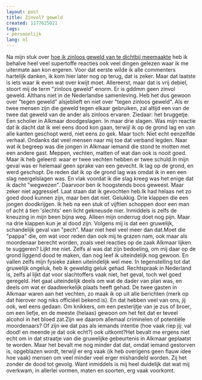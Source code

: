 ```yaml
---
layout: post
title: Zinvol? geweld
created: 1177625021
tags:
- persoonlijk
lang: nl
---
```

Na mijn stuk over [hoe ik zinloos geweld van te dichtbij meemaakte](http://bler.webschuur.com/zwaar_mishandeld_en_bedreigd_in_mijn_eigen_buurt_moet_net_mij_weer_overkomen) heb ik behalve heel veel supertoffe reacties ook veel dingen gelezen waar ik me uitermate aan kon ergeren. Voor dat eerste wilde ik alle commenters hartelijk danken, ik kom hier later nog op terug, dat is zeker. Maar dat laatste is iets waar ik even wat over kwijt moet. Allereerst, maar dat is vrij debiel, stoort mij de term "zinloos geweld" enorm. Er is gddmm geen zinvol geweld. Althans niet in de Nederlandse samenleving. Heb het dus gewoon over "tegen geweld" alsjeblieft en niet over "tegen zinloos geweld". Als er twee mensen zijn die geweld tegen elkaar gebruiken, zal altijd een van de twee dat geweld van de ander als zinloos ervaren. Ziedaar: het bruggetje. Een scholier in Alkmaar doodgeslagen. In maar drie slagen. Was mijn reactie dat ik dacht dat ik wel eens dood kon gaan, terwijl ik op de grond lag en van alle kanten geschopt werd, niet eens zo gek. Maar toch: Niet echt eenzelfde verhaal. Ondanks dat veel mensen naar mij toe dat verband legden. Naar wat ik begreep was die jongen in Alkmaar iemand die stond te motten met een andere gast. Meppen, vechten, matten of wat dan ook is nooit goed. Maar ik heb geleerd: waar er twee vechten hebben er twee schuld.In mijn geval was er helemaal geen sprake van een gevecht. Ik lag op de grond, en werd geschopt. De reden dat ik op de grond lag was omdat ik in een een slag neergelslagen was. En vlak voordat ik die slag kreeg was het enige dat ik dacht "wegwezen". Daarvoor ben ik hoogstends boos geweest. Maar zeker niet aggressief. Laat staan dat ik gevochten heb.Ik had helaas net zo goed dood kunnen zijn, maar ben dat niet. Gelukkig. Drie klappen die een jongen doodkrijgen. Ik heb na een stuk of vijftien schoppen door een man of acht á tien 'slechts' een licht gekneusde nier. Inmiddels is zelfs de kneuzing in mijn been bijna weg. Alleen mijn onderrug doet nog pijn. Maar na drie klappen kun je al dood zijn. Volgens mij is dat een gruwelijk, schandelijk geval van "pech". Maar niet heel veel meer dan dat.Moet die "pappa" die, om wat voor reden dan ook mij te grazen nam, ook maar als moordenaar berecht worden, zoals veel reacties op de zaak Alkmaar lijken te suggeren? Lijkt me niet. Zelfs al was dat zijn bedoeling, om mij daar op de grond liggend dood te maken, dan nog leef ik uiteindelijk nog gewoon. En vallen zelfs mijn fysieke zaken uiteindelijk wel mee. In tegenstelling tot dat gruwelijk ongeluk, heb ik geweldig geluk gehad. Rechtspraak in Nederland is, zelfs al lijkt dat voor slachtoffers vaak niet, het geval, toch wel goed geregeld. Het gaat uiteindelijk deels om wat de dader van plan was, en deels om wat er daadwerkelijk plaats heeft gehad.  De twee gasten in Alkmaar waren aan het vechten, zo maak ik op uit alle berichten (merk op dat hierover nog niks officiëel bekend is). En dat hebben veel van ons, jij ook, wel eens gedaan. Om knikkers, om een pesterijtje van je zus of broer, om een liefje, en de meeste (helaas) gewoon om het feit dat er teveel alcohol in het bloed zat.Zijn we daarom allemaal criminelen of potentiële moordenaars? Of zijn we dat pas als iemands intentie (hoe vaak riep jíj: val dood! en meende je dat ook echt?) ook uitkomt?Het bevalt me ergens niet echt om in dat straatje van die gruwelijke gebeurtenis in Alkmaar geplaatst te worden. Maar het bevalt me nog minder dat dat, omdat iemand gestorven is, opgeblazen wordt, terwijl er erg vaak (ik heb overigens geen flauw idee hoe vaak) mensen om veel minder veel erger mishandeld worden. Zij het zonder de dood tot gevolg. Want inmiddels is mij heel duidelijk dat wat mij overkwam, in allerlei vormen, maten en soorten, erg vaak voorkomt.
